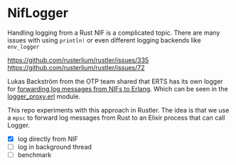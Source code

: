# NifLogger

Handling logging from a Rust NIF is a complicated topic. There are many issues with using `println!` or even different logging backends like `env_logger`

https://github.com/rusterlium/rustler/issues/335
https://github.com/rusterlium/rustler/issues/72

Lukas Backström from the OTP team shared that ERTS has its own logger for [forwarding log messages from NIFs to Erlang](https://elixirforum.com/t/logging-from-a-nif/60440). Which can be seen in the [logger_proxy.erl](https://github.com/erlang/otp/blob/master/lib/kernel/src/logger_proxy.erl) module.

This repo experiments with this approach in Rustler. The idea is that we use a `mpsc` to forward log messages from Rust to an Elixir process that can call Logger.

- [X] log directly from NIF 
- [ ] log in background thread
- [ ] benchmark
